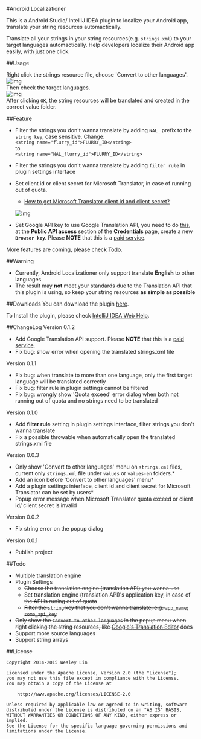 #Android Localizationer

This is a Android Studio/ IntelliJ IDEA plugin to localize your Android app, translate your string resources automactically.

Translate all your strings in your string resources(e.g. `strings.xml`) to your target languages automactically. Help developers localize their Android app easily, with just one click.


##Usage

Right click the strings resource file, choose 'Convert to other languages'.<br>
![img](https://raw.githubusercontent.com/westlinkin/AndroidLocalizationer/master/screen_shot_3.png)<br>
Then check the target languages.<br>
![img](https://raw.githubusercontent.com/westlinkin/AndroidLocalizationer/master/screen_shot_2.png) 
<br>
After clicking `OK`, the string resources will be translated and created in the correct value folder.

##Feature

* Filter the strings you don't wanna translate by adding `NAL_` prefix to the `string key`, case sensitive. Change:<br>
`<string name="flurry_id">FLURRY_ID</string>`<br>
to<br>
`<string name="NAL_flurry_id">FLURRY_ID</string>`

* Filter the strings you don't wanna translate by adding `filter rule` in plugin settings interface

* Set client id or client secret for Microsoft Translator, in case of running out of quota. 
	* [How to get Microsoft Translator client id and client secret?](http://blogs.msdn.com/b/translation/p/gettingstarted1.aspx)
	
	![img](https://raw.githubusercontent.com/westlinkin/AndroidLocalizationer/master/screen_shot_5.png) 
	 
* Set Google API key to use Google Translation API, you need to do [this](https://cloud.google.com/translate/v2/getting_started#intro), at the **Public API access** section of the **Credentials** page, create a new **`Browser key`**. Please **NOTE** that this is a [paid service](https://cloud.google.com/translate/v2/pricing).

More features are coming, please check [Todo](https://github.com/westlinkin/AndroidLocalizationer#todo).

##Warning
* Currently, Android Localizationer only support translate **English** to other languages
* The result may **not** meet your standards due to the Translation API that this plugin is using, so keep your string resources **as simple as possible**


##Downloads
You can download the plugin [here](https://github.com/westlinkin/AndroidLocalizationer/raw/master/AndroidLocalizationer.zip).

To Install the plugin, please check [IntelliJ IDEA Web Help](https://www.jetbrains.com/idea/help/installing-updating-and-uninstalling-repository-plugins.html#d1282549e185).

##ChangeLog
Version 0.1.2

* Add Google Translation API support. Please **NOTE** that this is a [paid service](https://cloud.google.com/translate/v2/pricing).
* Fix bug: show error when opening the translated strings.xml file

Version 0.1.1

* Fix bug: when translate to more than one language, only the first target language will be translated correctly
* Fix bug: filter rule in plugin settings cannot be filtered
* Fix bug: wrongly show 'Quota exceed' error dialog when both not running out of quota and no strings need to be translated
     

Version 0.1.0

* Add **filter rule** setting in plugin settings interface, filter strings you don't wanna translate
* Fix a possible throwable when automatically open the translated strings.xml file

Version 0.0.3

* Only show 'Convert to other languages' menu on `strings.xml` files, current only `strings.xml` file under `values` or `values-en` folders.* 
* Add an icon before 'Convert to other languages' menu* 
* Add a plugin settings interface, client id and client secret for Microsoft Translator can be set by users* 
* Popup error message when Microsoft Translator quota exceed or client id/ client secret is invalid

Version 0.0.2

* Fix string error on the popup dialog

Version 0.0.1

* Publish project


##Todo
* Multiple translation engine
* Plugin Settings
	* <del>Choose the translation engine (translation API) you wanna use
	* <del>Set translation engine (translation API)'s application key, in case of the API is runing out of quota
	* <del>Filter the `string` key that you don't wanna translate, e.g. `app_name`, `some_api_key`
* <del>Only show the `Convert to other languages` in the popup menu when right clicking the string resources, like [Google's Translation Editor](http://tools.android.com/recent/androidstudio087released) does
* Support more source languages
* Support string arrays


##License

	Copyright 2014-2015 Wesley Lin

	Licensed under the Apache License, Version 2.0 (the "License");
	you may not use this file except in compliance with the License.
	You may obtain a copy of the License at

    	http://www.apache.org/licenses/LICENSE-2.0

	Unless required by applicable law or agreed to in writing, software
	distributed under the License is distributed on an "AS IS" BASIS,
	WITHOUT WARRANTIES OR CONDITIONS OF ANY KIND, either express or implied.
	See the License for the specific language governing permissions and
	limitations under the License.